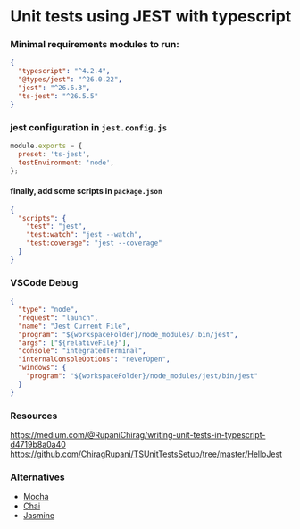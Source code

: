 # Unit tests using JEST with typescript

### Minimal requirements modules to run:

```json
{
  "typescript": "^4.2.4",
  "@types/jest": "^26.0.22",
  "jest": "^26.6.3",
  "ts-jest": "^26.5.5"
}
```

### jest configuration in `jest.config.js`

```js
module.exports = {
  preset: 'ts-jest',
  testEnvironment: 'node',
};
```

#### finally, add some scripts in `package.json`
```json
{
  "scripts": {
    "test": "jest",
    "test:watch": "jest --watch",
    "test:coverage": "jest --coverage"
  }
}
```

### VSCode Debug
```json
{
  "type": "node",
  "request": "launch",
  "name": "Jest Current File",
  "program": "${workspaceFolder}/node_modules/.bin/jest",
  "args": ["${relativeFile}"],
  "console": "integratedTerminal",
  "internalConsoleOptions": "neverOpen",
  "windows": {
    "program": "${workspaceFolder}/node_modules/jest/bin/jest"
  }
}
```

### Resources
  
https://medium.com/@RupaniChirag/writing-unit-tests-in-typescript-d4719b8a0a40
https://github.com/ChiragRupani/TSUnitTestsSetup/tree/master/HelloJest

### Alternatives

- [Mocha](https://github.com/mochajs/mocha)
- [Chai](https://github.com/chaijs/chai)
- [Jasmine](https://github.com/jasmine/jasmine)




